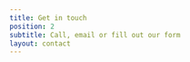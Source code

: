 ```yaml
---
title: Get in touch
position: 2
subtitle: Call, email or fill out our form
layout: contact
---
```


